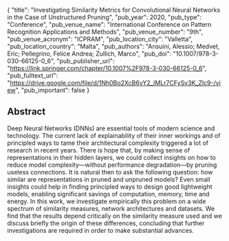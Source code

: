{
  "title": "Investigating Similarity Metrics for Convolutional Neural Networks in the Case of Unstructured Pruning",
  "pub_year": 2020,
  "pub_type": "Conference",
  "pub_venue_name": "International Conference on Pattern Recognition Applications and Methods",
  "pub_venue_number": "9th",
  "pub_venue_acronym": "ICPRAM",
  "pub_location_city": "Valletta",
  "pub_location_country": "Malta",
  "pub_authors": "Ansuini, Alessio; Medvet, Eric; Pellegrino, Felice Andrea; Zullich, Marco",
  "pub_doi": "10.1007/978-3-030-66125-0_6",
  "pub_publisher_url": "https://link.springer.com/chapter/10.1007%2F978-3-030-66125-0_6",
  "pub_fulltext_url": "https://drive.google.com/file/d/1Nh0Bo2XcB6vY2_IMLr7CFySv3K_Zlc9-/view",
  "pub_important": false
}

## Abstract
Deep Neural Networks (DNNs) are essential tools of modern science and technology. The current lack of explainability of their inner workings and of principled ways to tame their architectural complexity triggered a lot of research in recent years. There is hope that, by making sense of representations in their hidden layers, we could collect insights on how to reduce model complexity—without performance degradation—by pruning useless connections. It is natural then to ask the following question: how similar are representations in pruned and unpruned models? Even small insights could help in finding principled ways to design good lightweight models, enabling significant savings of computation, memory, time and energy. In this work, we investigate empirically this problem on a wide spectrum of similarity measures, network architectures and datasets. We find that the results depend critically on the similarity measure used and we discuss briefly the origin of these differences, concluding that further investigations are required in order to make substantial advances.
